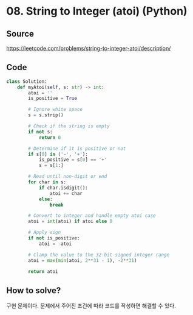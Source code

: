# 08. String to Integer (atoi) (Python)

## Source

https://leetcode.com/problems/string-to-integer-atoi/description/

## Code

```python
class Solution:
    def myAtoi(self, s: str) -> int:
        atoi = ''
        is_positive = True

        # Ignore white space
        s = s.strip()

        # Check if the string is empty
        if not s:
            return 0

        # Determine if it is positive or not
        if s[0] in ('-', '+'):
            is_positive = s[0] == '+'
            s = s[1:]

        # Read until non-digit or end
        for char in s:
            if char.isdigit():
                atoi += char
            else:
                break

        # Convert to integer and handle empty atoi case
        atoi = int(atoi) if atoi else 0

        # Apply sign
        if not is_positive:
            atoi = -atoi

        # Clamp the value to the 32-bit signed integer range
        atoi = max(min(atoi, 2**31 - 1), -2**31)

        return atoi
```

## How to solve?

구현 문제이다. 문제에서 주어진 조건에 따라 코드를 작성하면 해결할 수 있다.
